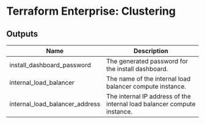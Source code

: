 # Terraform Enterprise: Clustering

## Outputs

| Name | Description |
|------|-------------|
| install\_dashboard\_password | The generated password for the install dashboard. |
| internal\_load\_balancer | The name of the internal load balancer compute instance. |
| internal\_load\_balancer\_address | The internal IP address of the internal load balancer compute instance. |

